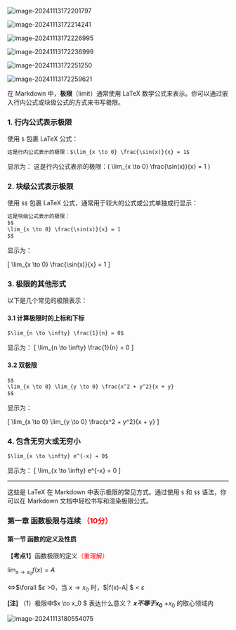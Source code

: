![image-20241113172201797](https://github.com/xiaoyizhiy/testnotebook/blob/main/%E6%95%B0%E5%AD%A6%E7%AC%94%E8%AE%B0/1.png?raw=true)

![image-20241113172214241](https://github.com/xiaoyizhiy/testnotebook/blob/main/%E6%95%B0%E5%AD%A6%E7%AC%94%E8%AE%B0/2.png?raw=true)

![image-20241113172226995](https://github.com/xiaoyizhiy/testnotebook/blob/main/%E6%95%B0%E5%AD%A6%E7%AC%94%E8%AE%B0/3.png?raw=true)

![image-20241113172236999](https://github.com/xiaoyizhiy/testnotebook/blob/main/%E6%95%B0%E5%AD%A6%E7%AC%94%E8%AE%B0/4.png?raw=true)

![image-20241113172251250](https://github.com/xiaoyizhiy/testnotebook/blob/main/%E6%95%B0%E5%AD%A6%E7%AC%94%E8%AE%B0/5.png?raw=true)

![image-20241113172259621](https://github.com/xiaoyizhiy/testnotebook/blob/main/%E6%95%B0%E5%AD%A6%E7%AC%94%E8%AE%B0/6.png?raw=true)

在 Markdown 中，**极限**（limit）通常使用 LaTeX 数学公式来表示。你可以通过嵌入行内公式或块级公式的方式来书写极限。

### 1. **行内公式表示极限**

使用 `$` 包裹 LaTeX 公式：

```markdown
这是行内公式表示的极限：$\lim_{x \to 0} \frac{\sin(x)}{x} = 1$
```

显示为：
这是行内公式表示的极限：\( \lim_{x \to 0} \frac{\sin(x)}{x} = 1 \)

### 2. **块级公式表示极限**

使用 `$$` 包裹 LaTeX 公式，通常用于较大的公式或公式单独成行显示：

```markdown
这是块级公式表示的极限：
$$
\lim_{x \to 0} \frac{\sin(x)}{x} = 1
$$
```

显示为：

\[
\lim_{x \to 0} \frac{\sin(x)}{x} = 1
\]

### 3. **极限的其他形式**
以下是几个常见的极限表示：

#### 3.1 计算极限时的上标和下标
```markdown
$\lim_{n \to \infty} \frac{1}{n} = 0$
```

显示为：
\[
\lim_{n \to \infty} \frac{1}{n} = 0
\]

#### 3.2 双极限
```markdown
$$
\lim_{x \to 0} \lim_{y \to 0} \frac{x^2 + y^2}{x + y}
$$
```

显示为：

\[
\lim_{x \to 0} \lim_{y \to 0} \frac{x^2 + y^2}{x + y}
\]

### 4. **包含无穷大或无穷小**
```markdown
$\lim_{x \to \infty} e^{-x} = 0$
```

显示为：
\[
\lim_{x \to \infty} e^{-x} = 0
\]

---

这些是 LaTeX 在 Markdown 中表示极限的常见方式。通过使用 `$` 和 `$$` 语法，你可以在 Markdown 文档中轻松书写和渲染极限公式。

### 第一章 函数极限与连续 <span style="color: #ff0000;">（10分）</span>

#### 第一节 函数的定义及性质

【**考点1**】函数极限的定义<span style="color: #ff0000;">（重理解）</span>

$\lim_{x \to x_0}f(x) = A$

$\iff$$\forall  $$\varepsilon$ >0，当 $x\to x_0$ 时，$|f(x)-A| $ < $\varepsilon$

**[注]** （1）极限中$x \to x_0 $ 表达什么意义？ **$x不等于x_0$** +$x_0$ 的取心领域内

![image-20241113180554075](C:/Users/Administrator/AppData/Roaming/Typora/typora-user-images/image-20241113180554075.png)





























